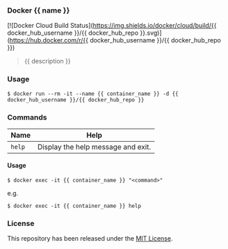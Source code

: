 ### Docker {{ name }}

[![Docker Cloud Build Status](https://img.shields.io/docker/cloud/build/{{ docker_hub_username }}/{{ docker_hub_repo }}.svg)](https://hub.docker.com/r/{{ docker_hub_username }}/{{ docker_hub_repo }})

> {{ description }}

### Usage

```shell
$ docker run --rm -it --name {{ container_name }} -d {{ docker_hub_username }}/{{ docker_hub_repo }}
```

### Commands

| Name          | Help 
|---------------|------
| `help`        | Display the help message and exit.

#### Usage

```shell
$ docker exec -it {{ container_name }} "<command>"
```

e.g.

```shell
$ docker exec -it {{ container_name }} help
```

### License

This repository has been released under the [MIT License](LICENSE).